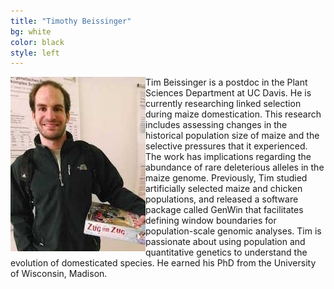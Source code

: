 ```yaml
---
title: "Timothy Beissinger"
bg: white
color: black
style: left
---
```


<div style="float: left">
    <img border: 5px solid #cc0000 !important; src="img/2014-03-12 20.50.42.jpg" alt="Picture of me" title="Picture"/>
</div>

Tim Beissinger is a postdoc in the Plant Sciences Department at UC Davis.  He is currently researching 
linked selection during maize domestication. This research includes assessing changes in the historical 
population size of maize and the selective pressures that it experienced. The work has implications regarding 
the abundance of rare deleterious alleles in the maize genome. Previously, Tim studied artificially 
selected maize and chicken populations, and released a software package called GenWin that facilitates 
defining window boundaries for population-scale genomic analyses. Tim is passionate about using population 
and quantitative genetics to understand the evolution of domesticated species. He earned his PhD from the 
University of Wisconsin, Madison.


